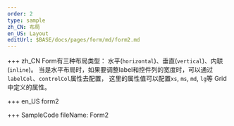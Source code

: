```yaml
--- 
order: 2
type: sample
zh_CN: 布局
en_US: Layout
editUrl: $BASE/docs/pages/form/md/form2.md
---
```


+++ zh_CN
Form有三种布局类型： 水平(<Code>horizontal</Code>)、垂直(<Code>vertical</Code>)、内联(<Code>inline</Code>)。
当是水平布局时，如果要调整label和控件列的宽度时，可以通过<Code>labelCol</Code>、<Code>controlCol</Code>属性去配置，
这里的属性值可以配置<Code>xs</Code>, <Code>ms</Code>, <Code>md</Code>, <Code>lg</Code>等
Grid中定义的属性。

+++ en_US
form2

+++ SampleCode
fileName: Form2
